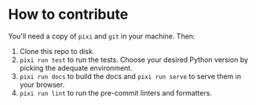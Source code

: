 # How to contribute

You'll need a copy of `pixi` and `git` in your machine. Then:

1. Clone this repo to disk.
2. `pixi run test` to run the tests. Choose your desired Python version by picking the adequate environment.
3. `pixi run docs` to build the docs and `pixi run serve` to serve them in your browser.
4. `pixi run lint` to run the pre-commit linters and formatters.
